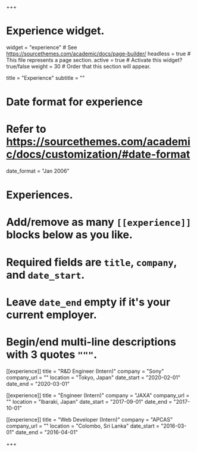 +++
# Experience widget.
widget = "experience"  # See https://sourcethemes.com/academic/docs/page-builder/
headless = true  # This file represents a page section.
active = true  # Activate this widget? true/false
weight = 30  # Order that this section will appear.

title = "Experience"
subtitle = ""

# Date format for experience
#   Refer to https://sourcethemes.com/academic/docs/customization/#date-format
date_format = "Jan 2006"

# Experiences.
#   Add/remove as many `[[experience]]` blocks below as you like.
#   Required fields are `title`, `company`, and `date_start`.
#   Leave `date_end` empty if it's your current employer.
#   Begin/end multi-line descriptions with 3 quotes `"""`.
[[experience]]
  title = "R&D Engineer (Intern)"
  company = "Sony"
  company_url = ""
  location = "Tokyo, Japan"
  date_start = "2020-02-01"
  date_end = "2020-03-01"

[[experience]]
  title = "Engineer (Intern)"
  company = "JAXA"
  company_url = ""
  location = "Ibaraki, Japan"
  date_start = "2017-09-01"
  date_end = "2017-10-01"

[[experience]]
  title = "Web Developer (Intern)"
  company = "APCAS"
  company_url = ""
  location = "Colombo, Sri Lanka"
  date_start = "2016-03-01"
  date_end = "2016-04-01"

+++
